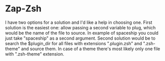 # Zap-Zsh
I have two options for a solution and I'd like a help in choosing one.
First solution is the easiest one: allow passing a second variable to plug, which would be the name of the file to source.
In example of spaceship you could just take "spaceship" as a second argument.
Second solution would be to search the $plugin_dir for all files with extensions ".plugin.zsh" and ".zsh-theme" and source them.
In case of a theme there's most likely only one file with ".zsh-theme" extension.
